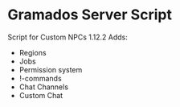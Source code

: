 # Gramados Server Script
Script for Custom NPCs 1.12.2
Adds:
 - Regions
 - Jobs
 - Permission system
 - !-commands
 - Chat Channels
 - Custom Chat
